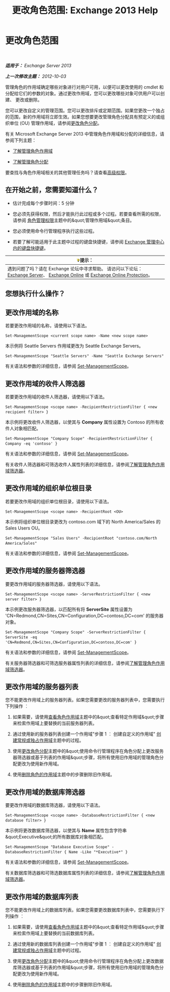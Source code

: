 ﻿---
title: '更改角色范围: Exchange 2013 Help'
TOCTitle: 更改角色范围
ms:assetid: 9180e1e0-c352-4ccd-8da6-885a2e309867
ms:mtpsurl: https://technet.microsoft.com/zh-cn/library/Dd298145(v=EXCHG.150)
ms:contentKeyID: 50491028
ms.date: 05/21/2018
mtps_version: v=EXCHG.150
ms.translationtype: MT
---

# 更改角色范围

 

_**适用于：** Exchange Server 2013_

_**上一次修改主题：** 2012-10-03_

管理角色的作用域确定哪些对象进行对用户可用，以便可以更改使用的 cmdlet 和分配给它们的参数的对象。通过更改作用域，您可以更改哪些对象可供用户可以创建、 更改或删除。

您可以更改自定义的管理范围。您可以更改排斥或定期范围。如果您更改一个独占的范围，新的作用域将立即生效。如果您想要更改管理角色分配具有预定义的或组织单位 (OU) 管理作用域，请参阅[更改角色分配](change-a-role-assignment-exchange-2013-help.md)。

有关 Microsoft Exchange Server 2013 中管理角色作用域和分配的详细信息，请参阅下列主题：

  - [了解管理角色作用域](understanding-management-role-scopes-exchange-2013-help.md)

  - [了解管理角色分配](understanding-management-role-assignments-exchange-2013-help.md)

要查找与角色作用域相关的其他管理任务吗？请查看[高级权限](advanced-permissions-exchange-2013-help.md)。

## 在开始之前，您需要知道什么？

  - 估计完成每个步骤时间：5 分钟

  - 您必须先获得权限，然后才能执行此过程或多个过程。若要查看所需的权限，请参阅 [角色管理权限](role-management-permissions-exchange-2013-help.md)主题中的\&quot;管理作用域\&quot;条目。

  - 您必须使用命令行管理程序执行这些过程。

  - 若要了解可能适用于此主题中过程的键盘快捷键，请参阅 [Exchange 管理中心内的键盘快捷键](keyboard-shortcuts-in-the-exchange-admin-center-exchange-online-protection-help.md)。

<table>
<thead>
<tr class="header">
<th><img src="images/Bb124558.tip(EXCHG.150).gif" title="提示" alt="提示" />提示：</th>
</tr>
</thead>
<tbody>
<tr class="odd">
<td>遇到问题了吗？请在 Exchange 论坛中寻求帮助。 请访问以下论坛：<a href="https://go.microsoft.com/fwlink/p/?linkid=60612">Exchange Server</a>、 <a href="https://go.microsoft.com/fwlink/p/?linkid=267542">Exchange Online</a> 或 <a href="https://go.microsoft.com/fwlink/p/?linkid=285351">Exchange Online Protection</a>。</td>
</tr>
</tbody>
</table>


## 您想执行什么操作？

## 更改作用域的名称

若要更改作用域的名称，请使用以下语法。

    Set-ManagementScope <current scope name> -Name <new scope name>

本示例将 Seattle Servers 作用域更改为 Seattle Exchange Servers。

    Set-ManagementScope "Seattle Servers" -Name "Seattle Exchange Servers"

有关语法和参数的详细信息，请参阅 [Set-ManagementScope](https://technet.microsoft.com/zh-cn/library/dd297996\(v=exchg.150\))。

## 更改作用域的收件人筛选器

若要更改作用域的收件人筛选器，请使用以下语法。

    Set-ManagementScope <scope name> -RecipientRestrictionFilter { <new recipient filter> }

本示例将更改收件人筛选器，以使其与 **Company** 属性设置为 Contoso 的所有收件人对象相匹配。

    Set-ManagementScope "Company Scope" -RecipientRestrictionFilter { Company -eq 'contoso' }

有关语法和参数的详细信息，请参阅 [Set-ManagementScope](https://technet.microsoft.com/zh-cn/library/dd297996\(v=exchg.150\))。

有关收件人筛选器和可筛选收件人属性列表的详细信息，请参阅[了解管理角色作用域筛选器](understanding-management-role-scope-filters-exchange-2013-help.md)。

## 更改作用域的组织单位根目录

若要更改作用域的组织单位根目录，请使用以下语法。

    Set-ManagementScope <scope name> -RecipientRoot <OU>

本示例将组织单位根目录更改为 contoso.com 域下的 North America/Sales 的 Sales Users OU。

    Set-ManagementScope "Sales Users" -RecipientRoot "contoso.com/North America/Sales"

有关语法和参数的详细信息，请参阅 [Set-ManagementScope](https://technet.microsoft.com/zh-cn/library/dd297996\(v=exchg.150\))。

## 更改作用域的服务器筛选器

要更改作用域的服务器筛选器，请使用以下语法。

    Set-ManagementScope <scope name> -ServerRestrictionFilter { <new server filter> }

本示例更改服务器筛选器，以匹配所有将 **ServerSite** 属性设置为 'CN=Redmond,CN=Sites,CN=Configuration,DC=contoso,DC=com' 的服务器对象。

    Set-ManagementScope "Company Scope" -ServerRestrictionFilter { ServerSite -eq 'CN=Redmond,CN=Sites,CN=Configuration,DC=contoso,DC=com' }

有关语法和参数的详细信息，请参阅 [Set-ManagementScope](https://technet.microsoft.com/zh-cn/library/dd297996\(v=exchg.150\))。

有关服务器筛选器和可筛选服务器属性列表的详细信息，请参阅[了解管理角色作用域筛选器](understanding-management-role-scope-filters-exchange-2013-help.md)。

## 更改作用域的服务器列表

您不能更改作用域上的服务器列表。如果您需要更改的服务器列表中，您需要执行下列操作 ︰

1.  如果需要，请使用[查看角色作用域](view-role-scopes-exchange-2013-help.md)主题中的\&quot;查看特定作用域\&quot;步骤来检索作用域上要替换的当前服务器列表。

2.  通过使用新的服务器列表创建一个作用域"步骤 1 ︰ 创建自定义的作用域" [创建常规或独占作用域](create-a-regular-or-exclusive-scope-exchange-2013-help.md)主题中的过程。

3.  使用[更改角色分配](change-a-role-assignment-exchange-2013-help.md)主题中的\&quot;使用命令行管理程序在角色分配上更改服务器筛选器或基于列表的作用域\&quot;步骤，将所有使用旧作用域的管理角色分配更改为使用新作用域。

4.  使用[删除角色的作用域](remove-a-role-scope-exchange-2013-help.md)主题中的步骤删除旧作用域。

## 更改作用域的数据库筛选器

要更改作用域的数据库筛选器，请使用以下语法。

    Set-ManagementScope <scope name> -DatabaseRestrictionFilter { <new database filter> }

本示例将更改数据库筛选器，以使其与 **Name** 属性包含字符串\&quot;Executive\&quot;的所有数据库对象相匹配。

    Set-ManagementScope "Database Executive Scope" -DatabaseRestrictionFilter { Name -Like "*Executive*" }

有关语法和参数的详细信息，请参阅 [Set-ManagementScope](https://technet.microsoft.com/zh-cn/library/dd297996\(v=exchg.150\))。

有关数据库筛选器和可筛选数据库属性列表的详细信息，请参阅[了解管理角色作用域筛选器](understanding-management-role-scope-filters-exchange-2013-help.md)。

## 更改作用域的数据库列表

您不能更改作用域上的数据库列表。如果您需要更改数据库列表中，您需要执行下列操作 ︰

1.  如果需要，请使用[查看角色作用域](view-role-scopes-exchange-2013-help.md)主题中的\&quot;查看特定作用域\&quot;步骤来检索作用域上要替换的当前数据库列表。

2.  通过使用新的数据库列表创建一个作用域"步骤 1 ︰ 创建自定义的作用域" [创建常规或独占作用域](create-a-regular-or-exclusive-scope-exchange-2013-help.md)主题中的过程。

3.  使用[更改角色分配](change-a-role-assignment-exchange-2013-help.md)主题中的\&quot;使用命令行管理程序在角色分配上更改数据库筛选器或基于列表的作用域\&quot;步骤，将所有使用旧作用域的管理角色分配更改为使用新作用域。

4.  使用[删除角色的作用域](remove-a-role-scope-exchange-2013-help.md)主题中的步骤删除旧作用域。

